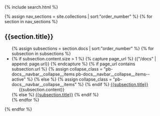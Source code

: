 <div markdown="1" class="pb-docs__navbar">
  {% include search.html %}

  {% assign nav_sections = site.collections | sort:"order_number" %}
  {% for section in nav_sections %}
  <h2>{{section.title}}</h2>
  <ul>
    {% assign subsections = section.docs | sort:"order_number" %}
    {% for subsection in subsections %}
      <li id="{{subsection.title}}-collapse">
        {% if subsection.content.size > 1 %}
          {% capture page_url %}
            {{"/docs" | append: page.url}}
          {% endcapture %}
          {% if page_url contains subsection.url %}
            {% assign collapse_class = "pb-docs__navbar__collapse__items pb-docs__navbar__collapse__items--active" %}
          {% else %}
            {% assign collapse_class = "pb-docs__navbar__collapse__items" %}
          {% endif %}
          <a class="pb-docs__navbar__item pb-docs__navbar__collapse__toggle" href="{{subsection.url}}">{{subsection.title}}</a>
          <ul markdown="1" class="{{collapse_class}}">
            {{subsection.content}}
          </ul>
        {% else %}
          <a class="pb-docs__navbar__item" href="{{subsection.url}}">{{subsection.title}}</a>
        {% endif %}
      </li>
    {% endfor %}
  </ul>
  {% endfor %}
</div>
